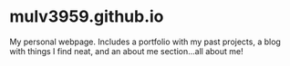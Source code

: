 mulv3959.github.io
==================

My personal webpage. Includes a portfolio with my past projects, a blog with things I find neat, and an about me section...all about me!
